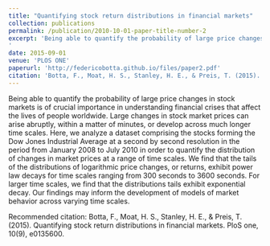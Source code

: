 ```yaml
---
title: "Quantifying stock return distributions in financial markets"
collection: publications
permalink: /publication/2010-10-01-paper-title-number-2
excerpt: 'Being able to quantify the probability of large price changes in stock markets is of crucial importance in understanding financial crises that affect the lives of people worldwide. Large changes in stock market prices can arise abruptly, within a matter of minutes, or develop across much longer time scales. Here, we analyze a dataset comprising the stocks forming the Dow Jones Industrial Average at a second by second resolution in the period from January 2008 to July 2010 in order to quantify the distribution of changes in market prices at a range of time scales. We find that the tails of the distributions of logarithmic price changes, or returns, exhibit power law decays for time scales ranging from 300 seconds to 3600 seconds. For larger time scales, we find that the distributions tails exhibit exponential decay. Our findings may inform the development of models of market behavior across varying time scales.
'
date: 2015-09-01
venue: 'PLOS ONE'
paperurl: 'http://federicobotta.github.io/files/paper2.pdf'
citation: 'Botta, F., Moat, H. S., Stanley, H. E., & Preis, T. (2015). Quantifying stock return distributions in financial markets. PloS one, 10(9), e0135600.'
---
```

Being able to quantify the probability of large price changes in stock markets is of crucial importance in understanding financial crises that affect the lives of people worldwide. Large changes in stock market prices can arise abruptly, within a matter of minutes, or develop across much longer time scales. Here, we analyze a dataset comprising the stocks forming the Dow Jones Industrial Average at a second by second resolution in the period from January 2008 to July 2010 in order to quantify the distribution of changes in market prices at a range of time scales. We find that the tails of the distributions of logarithmic price changes, or returns, exhibit power law decays for time scales ranging from 300 seconds to 3600 seconds. For larger time scales, we find that the distributions tails exhibit exponential decay. Our findings may inform the development of models of market behavior across varying time scales.

Recommended citation: Botta, F., Moat, H. S., Stanley, H. E., & Preis, T. (2015). Quantifying stock return distributions in financial markets. PloS one, 10(9), e0135600.